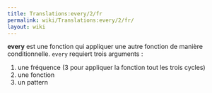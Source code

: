 ```yaml
---
title: Translations:every/2/fr
permalink: wiki/Translations:every/2/fr/
layout: wiki
---
```


**every** est une fonction qui appliquer une autre fonction de manière
conditionnelle. `every` requiert trois arguments :

1.  une fréquence (3 pour appliquer la fonction tout les trois cycles)
2.  une fonction
3.  un pattern
